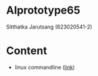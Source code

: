 # AIprototype65
Sitthatka Jarutsang (623020541-2)

# Content

- linux commandline ([link](https://github.com/sitthatkaja/AIprototype65))